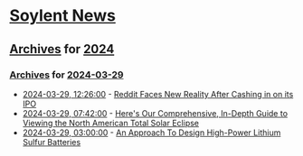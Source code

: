 # [Soylent News](../../../README.md)

## [Archives](../../index.md) for [2024](../index.md)

### [Archives](../../index.md) for [2024-03-29](index.md)

* [2024-03-29, 12:26:00](https://soylentnews.org/article.pl?sid=24/03/28/0438255&from=rss) - [Reddit Faces New Reality After Cashing in on its IPO](https://soylentnews.org/article.pl?sid=24/03/28/0438255&from=rss)
* [2024-03-29, 07:42:00](https://soylentnews.org/article.pl?sid=24/03/28/0144255&from=rss) - [Here's Our Comprehensive, In-Depth Guide to Viewing the North American Total Solar Eclipse](https://soylentnews.org/article.pl?sid=24/03/28/0144255&from=rss)
* [2024-03-29, 03:00:00](https://soylentnews.org/article.pl?sid=24/03/28/0141222&from=rss) - [An Approach To Design High-Power Lithium Sulfur Batteries](https://soylentnews.org/article.pl?sid=24/03/28/0141222&from=rss)
